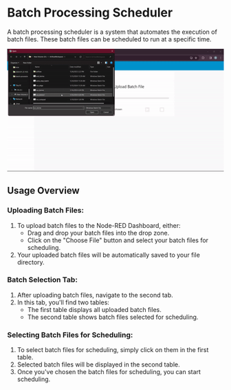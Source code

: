 # Batch Processing Scheduler
A batch processing scheduler is a system that automates the execution of batch files. These batch files can be scheduled to run at a specific time.

![Sample](batchScheduler.gif)

## Usage Overview
### Uploading Batch Files:
1. To upload batch files to the Node-RED Dashboard, either:
    - Drag and drop your batch files into the drop zone.
    - Click on the "Choose File" button and select your batch files for scheduling.
2. Your uploaded batch files will be automatically saved to your file directory.

### Batch Selection Tab:
1. After uploading batch files, navigate to the second tab.
2. In this tab, you'll find two tables:
    - The first table displays all uploaded batch files.
    - The second table shows batch files selected for scheduling.

### Selecting Batch Files for Scheduling:
1. To select batch files for scheduling, simply click on them in the first table.
2. Selected batch files will be displayed in the second table.
3. Once you've chosen the batch files for scheduling, you can start scheduling.